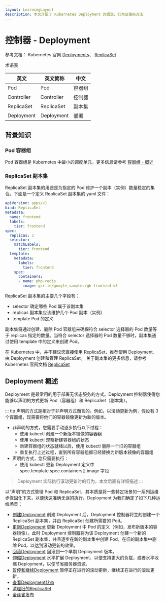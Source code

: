 ```yaml
---
layout: LearningLayout
description: 本文介绍了 Kubernetes Deployment 的概念、行为及使用方法
---
```


# 控制器 - Deployment

参考文档： Kubernetes 官网 [Deployments](https://kubernetes.io/docs/concepts/workloads/controllers/deployment/)、 [ReplicaSet](https://kubernetes.io/docs/concepts/workloads/controllers/replicaset/)

术语表

| 英文       | 英文简称   | 中文   |
| ---------- | ---------- | ------ |
| Pod        | Pod        | 容器组 |
| Controller | Controller | 控制器 |
| ReplicaSet | ReplicaSet | 副本集 |
| Deployment | Deployment | 部署   |



## 背景知识

### Pod 容器组

Pod 容器组是 Kubernetes 中最小的调度单元，更多信息请参考 [容器组 - 概述](./pod.html)

### ReplicaSet 副本集

ReplicaSet 副本集的用途是为指定的 Pod 维护一个副本（实例）数量稳定的集合。下面是一个定义 ReplicaSet 副本集的 yaml 文件：

``` yaml {8,9,12}
apiVersion: apps/v1
kind: ReplicaSet
metadata:
  name: frontend
  labels:
    tier: frontend
spec:
  replicas: 3
  selector:
    matchLabels:
      tier: frontend
  template:
    metadata:
      labels:
        tier: frontend
    spec:
      containers:
      - name: php-redis
        image: gcr.io/google_samples/gb-frontend:v3
```

ReplicaSet 副本集的主要几个字段有：
* selector  确定哪些 Pod 属于该副本集
* replicas  副本集应该维护几个 Pod 副本（实例）
* template  Pod 的定义

副本集将通过创建、删除 Pod 容器组来确保符合 selector 选择器的 Pod 数量等于 replicas 指定的数量。当符合 selector 选择器的 Pod 数量不够时，副本集通过使用 template 中的定义来创建 Pod。

在 Kubernetes 中，并不建议您直接使用 ReplicaSet，推荐使用 Deployment，由 Deployment 创建和管理 ReplicaSet。 关于副本集的更多信息，请参考 Kubernetes 官网文档 [ReplicaSet](https://kubernetes.io/docs/concepts/workloads/controllers/replicaset/)

## Deployment 概述

Deployment 是最常用的用于部署无状态服务的方式。Deployment 控制器使得您能够以声明的方式更新 Pod（容器组）和 ReplicaSet（副本集）。

::: tip
声明的方式是相对于非声明方式而言的。例如，以滚动更新为例，假设有 3 个容器组，现需要将他们的容器镜像更新为新的版本。
* 非声明的方式，您需要手动逐步执行以下过程：
  * 使用 kubectl 创建一个新版本镜像的容器组
  * 使用 kubectl 观察新建容器组的状态
  * 新建容器组的状态就绪以后，使用 kubectl 删除一个旧的容器组
  * 重复执行上述过程，直到所有容器组都已经替换为新版本镜像的容器组
* 声明的方式，您只需要执行：
  * 使用 kubectl 更新 Deployment 定义中 spec.template.spec.containers[].image 字段
> Deployment 实际执行滚动更新时的行为，本文后面有详细描述
:::

以“声明”的方式管理 Pod 和 ReplicaSet，其本质是将一些特定场景的一系列运维步骤固化下来，以便快速准确无误的执行。Deployment 为我们确定了如下几种运维场景：

* [创建Deployment](./create.html) 创建 Deployment 后，Deployment 控制器将立刻创建一个 ReplicaSet 副本集，并由 ReplicaSet 创建所需要的 Pod。
* [更新Deployment](./update.html) 更新 Deployment 中 Pod 的定义（例如，发布新版本的容器镜像）。此时 Deployment 控制器将为该 Deployment 创建一个新的 ReplicaSet 副本集，并且逐步在新的副本集中创建 Pod，在旧的副本集中删除 Pod，以达到滚动更新的效果。
* [回滚Deployment](./rollback.html) 回滚到一个早期 Deployment 版本。
* [伸缩Deployment](./scale.html) 水平扩展 Deployment，以便支持更大的负载，或者水平收缩 Deployment，以便节省服务器资源。
* [暂停和继续Deployment](./pause.html) 暂停正在进行的滚动更新，继续正在进行的滚动更新。
* [查看Deployment状态](./status.html)
* [清理旧的ReplicaSet](./cleanup.html)
* [金丝雀发布](./canary.html)
